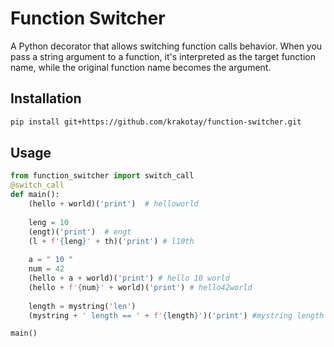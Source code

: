# Function Switcher

A Python decorator that allows switching function calls behavior. When you pass a string argument to a function, it's interpreted as the target function name, while the original function name becomes the argument.

## Installation

```bash
pip install git+https://github.com/krakotay/function-switcher.git
```

## Usage

```python
from function_switcher import switch_call
@switch_call
def main():
    (hello + world)('print')  # helloworld
    
    leng = 10
    (engt)('print')  # engt
    (l + f'{leng}' + th)('print') # l10th 
    
    a = " 10 "
    num = 42
    (hello + a + world)('print') # hello 10 world
    (hello + f'{num}' + world)('print') # hello42world
    
    length = mystring('len')  
    (mystring + ' length == ' + f'{length}')('print') #mystring length == 8

main()
```

